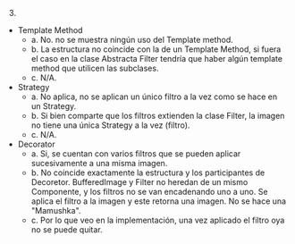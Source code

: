 3)
* Template Method
  * a. No. no se muestra ningún uso del Template method.
  * b. La estructura no coincide con la de un Template Method, si fuera el caso en la clase Abstracta Filter tendría que haber algún template method que utilicen las subclases.
  * c. N/A.
* Strategy
  * a. No aplica, no se aplican un único filtro a la vez como se hace en un Strategy.
  * b. Si bien comparte que los filtros extienden la clase Filter, la imagen no tiene una única Strategy a la vez (filtro).
  * c. N/A.
* Decorator
  * a. Si, se cuentan con varios filtros que se pueden aplicar sucesivamente a una misma imagen.
  * b. No coincide exactamente la estructura y los participantes de Decoretor. BufferedImage y Filter no heredan de un mismo Componente, y los filtros no se van encadenando uno a uno. Se aplica el filtro a la imagen y este retorna una imagen. No se hace una "Mamushka".
  * c. Por lo que veo en la implementación, una vez aplicado el filtro oya no se puede quitar.